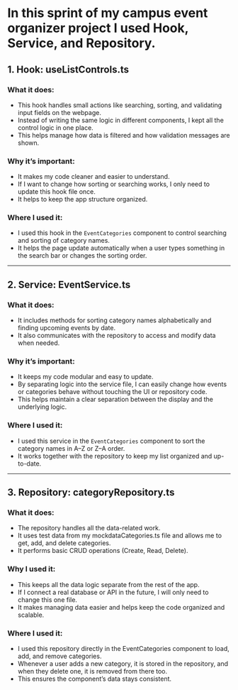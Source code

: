 # In this sprint of my campus event organizer project I used Hook, Service, and Repository.
 
## 1. Hook:  useListControls.ts
 
### What it does:  
- This hook handles small actions like searching, sorting, and validating input fields on the webpage.  
- Instead of writing the same logic in different components, I kept all the control logic in one place.    
- This helps manage how data is filtered and how validation messages are shown.  
 
### Why it’s important:  
- It makes my code cleaner and easier to understand.  
- If I want to change how sorting or searching works, I only need to update this hook file once.  
- It helps to keep the app structure organized.
 
### Where I used it:  
- I used this hook in the `EventCategories` component to control searching and sorting of category names.  
- It helps the page update automatically when a user types something in the search bar or changes the sorting order.
 
---
 
## 2. Service: EventService.ts
 
### What it does:   
- It includes methods for sorting category names alphabetically and finding upcoming events by date.  
- It also communicates with the repository to access and modify data when needed.  
 
### Why it’s important:  
- It keeps my code modular and easy to update.  
- By separating logic into the service file, I can easily change how events or categories behave without touching the UI or repository code.  
- This helps maintain a clear separation between the display and the underlying logic.
 
### Where I used it:  
- I used this service in the `EventCategories` component to sort the category names in A–Z or Z–A order.  
- It works together with the repository to keep my list organized and up-to-date.
 
---
 
## 3. Repository: categoryRepository.ts
 
### What it does:  
- The repository handles all the data-related work.  
- It uses test data from my mockdataCategories.ts file and allows me to get, add, and delete categories.  
- It performs basic CRUD operations (Create, Read, Delete).
 
### Why I used it:  
- This keeps all the data logic separate from the rest of the app.  
- If I connect a real database or API in the future, I will only need to change this one file.  
- It makes managing data easier and helps keep the code organized and scalable.
 
### Where I used it:  
- I used this repository directly in the EventCategories component to load, add, and remove categories.  
- Whenever a user adds a new category, it is stored in the repository, and when they delete one, it is removed from there too.  
- This ensures the component’s data stays consistent.

 